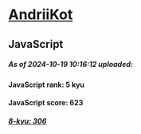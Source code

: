# [AndriiKot](https://www.codewars.com/users/AndriiKot) 
## JavaScript
##### As of 2024-10-19 10:16:12 uploaded:
#### JavaScript rank: 5 kyu
#### JavaScript score: 623
##### [8-kyu: 306](https://github.com/AndriiKot/JavaScript__CodeWars/tree/main/kyu-8)
